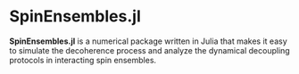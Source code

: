 # SpinEnsembles.jl

**SpinEnsembles.jl** is a numerical package written in Julia that makes it easy to simulate the decoherence process and analyze the dynamical decoupling protocols in interacting spin ensembles.

<!-- Theoretical study on the dynamics of a disordered spin ensemble.

- Electronic spin 1/2, randomly distributed
- Dipolar interaction
- Strong background field
- Driving via an external magnetic field -->
